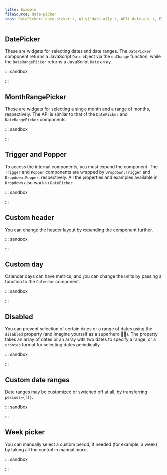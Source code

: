 ```yaml
---
title: Example
fileSource: date-picker
tabs: DatePicker('date-picker'), A11y('date-a11y'), API('date-api'), Example('date-code'), Changelog('date-changelog')
---
```


## DatePicker

These are widgets for selecting dates and date ranges. The `DatePicker` component returns a JavaScript `Date` object via the `onChange` function, while the `DateRangePicker` returns a JavaScript `Date` array.

::: sandbox

<script lang="tsx">
import React, { useState } from 'react';
import { DatePicker, DateRangePicker } from '@semcore/ui/date-picker';
import { Box, Flex } from '@semcore/ui/flex-box';

const Demo = () => {
  const [value, setValue] = useState(new Date('06/29/2020'));
  const [valueRange, setValueRange] = useState([]);

  return (
    <Flex>
      <Box>
        <DatePicker value={value} onChange={(date) => setValue(date)}>
          <DatePicker.Trigger />
          <DatePicker.Popper />
        </DatePicker>
      </Box>
      <Box ml={5}>
        <DateRangePicker value={valueRange} onChange={(date) => setValueRange(date)}>
          <DateRangePicker.Trigger />
          <DateRangePicker.Popper />
        </DateRangePicker>
      </Box>
    </Flex>
  );
};


</script>

:::

## MonthRangePicker

These are widgets for selecting a single month and a range of months, respectively. The API is similar to that of the `DatePicker` and `DateRangePicker` components.

::: sandbox

<script lang="tsx">
import React, { useState } from 'react';
import { MonthPicker, MonthRangePicker } from '@semcore/ui/date-picker';
import { Box, Flex } from '@semcore/ui/flex-box';

const Demo = () => {
  const [value, setValue] = useState(new Date());
  const [valueRange, setValueRange] = useState([]);

  return (
    <Flex>
      <Box>
        <MonthPicker value={value} onChange={(date) => setValue(date)}>
          <MonthPicker.Trigger />
          <MonthPicker.Popper />
        </MonthPicker>
      </Box>
      <Box ml={5}>
        <MonthRangePicker value={valueRange} onChange={(date) => setValueRange(date)}>
          <MonthRangePicker.Trigger />
          <MonthRangePicker.Popper />
        </MonthRangePicker>
      </Box>
    </Flex>
  );
};


</script>

:::

## Trigger and Popper

To access the internal components, you must expand the component. The `Trigger` and `Popper` components are wrapped by `Dropdown.Trigger` and `Dropdown.Popper`, respectively. All the properties and examples available in `Dropdown` also work in `DatePicker`.

::: sandbox

<script lang="tsx">
import React from 'react';
import { DatePicker } from '@semcore/ui/date-picker';

const Demo = () => {
  return (
    <DatePicker>
      <DatePicker.Trigger>
        <DatePicker.Trigger.SingleDateInput>
          <DatePicker.Trigger.SingleDateInput.Indicator />
          <DatePicker.Trigger.SingleDateInput.MaskedInput />
        </DatePicker.Trigger.SingleDateInput>
      </DatePicker.Trigger>
      <DatePicker.Popper />
    </DatePicker>
  );
};


</script>

:::

## Custom header

You can change the header layout by expanding the component further.

::: sandbox

<script lang="tsx">
import React from 'react';
import { DatePicker } from '@semcore/ui/date-picker';

const Demo = () => {
  return (
    <DatePicker>
      <DatePicker.Trigger />
      <DatePicker.Popper>
        <DatePicker.Header>
          <DatePicker.Prev />
          <DatePicker.Title>
            {({ displayedPeriod }) =>
              typeof displayedPeriod === 'string'
                ? displayedPeriod
                : new Intl.DateTimeFormat('en-US', {
                    month: 'short',
                    year: 'numeric',
                  }).format(displayedPeriod)
            }
          </DatePicker.Title>
          <DatePicker.Next />
        </DatePicker.Header>
        <DatePicker.Calendar />
      </DatePicker.Popper>
    </DatePicker>
  );
};


</script>

:::

## Custom day

Calendar days can have metrics, and you can change the units by passing a function to the `Calendar` component.

::: sandbox

<script lang="tsx">
import React from 'react';
import { DatePicker } from '@semcore/ui/date-picker';
import ProgressBar from '@semcore/ui/progress-bar';
import { Flex } from '@semcore/ui/flex-box';

function randomInteger(min, max) {
  let rand = min - 0.5 + Math.random() * (max - min + 1);
  rand = Math.round(rand);
  return rand;
}

const Demo = () => {
  return (
    <DatePicker>
      <DatePicker.Trigger />
      <DatePicker.Popper>
        <DatePicker.Header />
        <DatePicker.Calendar>
          {({ days }) =>
            days.map((data, i) => (
              <DatePicker.Calendar.Unit {...data} key={i}>
                <Flex direction='column' p={1} w={'100%'} alignItems='center'>
                  {data.children}
                  <ProgressBar
                    size='s'
                    duration={0}
                    value={randomInteger(0, 100)}
                    theme='dark'
                    mt={1}
                  />
                </Flex>
              </DatePicker.Calendar.Unit>
            ))
          }
        </DatePicker.Calendar>
      </DatePicker.Popper>
    </DatePicker>
  );
};


</script>

:::

## Disabled

You can prevent selection of certain dates or a range of dates using the `disabled` property (and imagine yourself as a superhero 🕺🏻). The property takes an array of dates or an array with two dates to specify a range, or a `crontab` format for selecting dates periodically.

::: sandbox

<script lang="tsx">
import React from 'react';
import { DatePicker } from '@semcore/ui/date-picker';

const Demo = () => {
  const today = new Date();
  return (
    <DatePicker disabled={[new Date(today.getFullYear(), 0, 1), [today, false], '* * 6,7']}>
      <DatePicker.Trigger />
      <DatePicker.Popper />
    </DatePicker>
  );
};


</script>

:::

## Custom date ranges

Date ranges may be customized or switched off at all, by transferring `periods={[]}`.

::: sandbox

<script lang="tsx">
import React from 'react';
import { DateRangePicker } from '@semcore/ui/date-picker';
import { Flex, Box } from '@semcore/ui/flex-box';

const Demo = () => {
  const pastYear = new Date();
  pastYear.setFullYear(pastYear.getFullYear() - 1);
  const past6days = new Date();
  past6days.setDate(past6days.getDate() - 6);
  const past13days = new Date();
  past13days.setDate(past13days.getDate() - 13);

  const periods = [
    { children: 'Last 7 days', value: [past6days, new Date()] },
    { children: 'Last 14 days', value: [past13days, new Date()] },
    { children: 'Last Year 🎄', value: [pastYear, new Date()] },
  ];
  return (
    <Flex>
      <Box mr={5} mb={5}>
        <DateRangePicker periods={periods}>
          <DateRangePicker.Trigger />
          <DateRangePicker.Popper />
        </DateRangePicker>
      </Box>
      <Box>
        <DateRangePicker>
          <DateRangePicker.Trigger />
          <DateRangePicker.Popper />
        </DateRangePicker>
      </Box>
    </Flex>
  );
};


</script>

:::

## Week picker

You can manually select a custom period, if needed (for example, a week) by taking all the control in manual mode.

::: sandbox

<script lang="tsx">
import React, { useState } from 'react';
import { DateRangePicker } from '@semcore/ui/date-picker';

function dateToClosestWeek(date) {
  const startWeek = new Date(date);
  const endWeek = new Date(date);

  startWeek.setDate(startWeek.getDate() + 1 - (startWeek.getDay() || 7));
  endWeek.setDate(endWeek.getDate() + 7 - (endWeek.getDay() || 7));
  return [startWeek, endWeek];
}

const Demo = () => {
  const [visible, setVisible] = useState(false);
  const [value, setValue] = useState([]);
  const [highlighted, setHighlighted] = useState([]);

  React.useEffect(() => {
    if (!value[0]) return;
    const week = dateToClosestWeek(value[0]);
    if (!value[1] || week[0].getTime() !== value[0].getTime()) {
      setValue(week);
    }
  }, [value[0]?.getTime()]);

  return (
    <DateRangePicker
      visible={visible}
      onVisibleChange={(visible) => setVisible(visible)}
      value={value}
      onChange={setValue}
      highlighted={highlighted}
    >
      <DateRangePicker.Trigger>
        <DateRangePicker.Trigger.DateRange>
          <DateRangePicker.Trigger.DateRange.Indicator />
          <DateRangePicker.Trigger.DateRange.FromMaskedInput />
          <DateRangePicker.Trigger.DateRange.RangeSep />
          <DateRangePicker.Trigger.DateRange.ToMaskedInput disabled />
        </DateRangePicker.Trigger.DateRange>
      </DateRangePicker.Trigger>
      <DateRangePicker.Popper>
        <DateRangePicker.Header />
        <DateRangePicker.Calendar
          renderOutdated
          onHighlightedChange={(date) => {
            if (date.length === 1) setHighlighted([]);
          }}
        >
          {({ days }) =>
            days.map((data, i) => (
              <DateRangePicker.Calendar.Unit
                {...data}
                key={i}
                onMouseEnter={() => {
                  setHighlighted(dateToClosestWeek(data.date));
                }}
                onClick={() => {
                  setValue(dateToClosestWeek(data.date));
                  setVisible(false);
                  return false;
                }}
              />
            ))
          }
        </DateRangePicker.Calendar>
      </DateRangePicker.Popper>
    </DateRangePicker>
  );
};


</script>

:::
